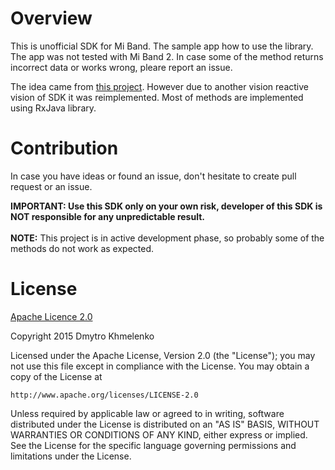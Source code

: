 # Overview

This is unofficial SDK for Mi Band. The sample app how to use the library. The app was not tested with Mi Band 2. In case some of the method returns incorrect data or works wrong, pleare report an issue. 

The idea came from [this project](https://github.com/pangliang/miband-sdk-android). However due to another vision reactive vision of SDK it was reimplemented. Most of methods are implemented using RxJava library.

# Contribution
In case you have ideas or found an issue, don't hesitate to create pull request or an issue.

**IMPORTANT: Use this SDK only on your own risk, developer of this SDK is NOT responsible for any unpredictable result.** <br/> <br/>
**NOTE:** This project is in active development phase, so probably some of the methods do not work as expected. 

# License

[Apache Licence 2.0](http://www.apache.org/licenses/LICENSE-2.0)

Copyright 2015 Dmytro Khmelenko

Licensed under the Apache License, Version 2.0 (the "License");
you may not use this file except in compliance with the License.
You may obtain a copy of the License at

    http://www.apache.org/licenses/LICENSE-2.0

Unless required by applicable law or agreed to in writing, software
distributed under the License is distributed on an "AS IS" BASIS,
WITHOUT WARRANTIES OR CONDITIONS OF ANY KIND, either express or implied.
See the License for the specific language governing permissions and
limitations under the License.
